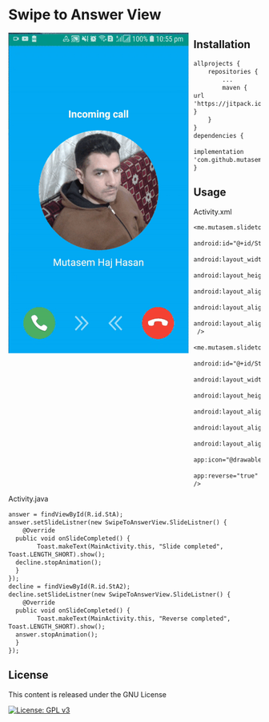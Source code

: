 ﻿# Swipe to Answer View
<img src="https://raw.githubusercontent.com/mutasemhajhasan/SlideToAnswerView/master/demo.gif"  
     alt="Markdown Monster icon"  
     style="float: left; margin-right: 10px;" />
## Installation

    allprojects {
		repositories {
			...
			maven { url 'https://jitpack.io' }
		}
	}
	dependencies {
	        implementation 'com.github.mutasemhajhasan:SlideToAnswerView:1.0.0'
	}
    
## Usage
Activity.xml

    <me.mutasem.slidetoanswer.SwipeToAnswerView  
      android:id="@+id/StA"  
      android:layout_width="match_parent"  
      android:layout_height="wrap_content"  
      android:layout_alignParentStart="true"  
      android:layout_alignParentLeft="true"  
      android:layout_alignParentBottom="true"  
     />  
      
    <me.mutasem.slidetoanswer.SwipeToAnswerView  
      android:id="@+id/StA2"  
      android:layout_width="match_parent"  
      android:layout_height="wrap_content"  
      android:layout_alignParentEnd="true"  
      android:layout_alignParentRight="true"  
      android:layout_alignParentBottom="true"  
      app:icon="@drawable/ic_decline"  
      app:reverse="true" />
Activity.java

    answer = findViewById(R.id.StA);  
    answer.setSlideListner(new SwipeToAnswerView.SlideListner() {  
        @Override  
      public void onSlideCompleted() {  
            Toast.makeText(MainActivity.this, "Slide completed", Toast.LENGTH_SHORT).show();  
      decline.stopAnimation();  
      }  
    });  
    decline = findViewById(R.id.StA2);  
    decline.setSlideListner(new SwipeToAnswerView.SlideListner() {  
        @Override  
      public void onSlideCompleted() {  
            Toast.makeText(MainActivity.this, "Reverse completed", Toast.LENGTH_SHORT).show();  
      answer.stopAnimation();  
      }  
    });
## License
This content is released under the GNU License 

[![License: GPL v3](https://img.shields.io/badge/License-GPLv3-blue.svg)](https://www.gnu.org/licenses/gpl-3.0)
    


